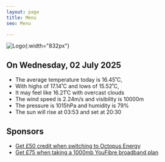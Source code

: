 ```yaml
---
layout: page
title: Menu
seo: Menu

---
```


![Logo](/images/logo.jpg){:width="832px"}

<!-- weather_marker starts -->
## On Wednesday, 02 July 2025

- The average temperature today is 16.45˚C,
- With highs of 17.14˚C and lows of 15.52˚C,
- It may feel like 16.21˚C with overcast clouds
- The wind speed is 2.24m/s and visibility is 10000m
- The pressure is 1015hPa and humidity is 79%
- The sun will rise at 03:53 and set at 20:30

<!-- weather_marker ends -->

## Sponsors

- [Get £50 credit when switching to Octopus Energy](https://bit.ly/3oD1nnS)
- [Get £75 when taking a 1000mb YouFibre broadband plan](https://aklam.io/91zWhU?)
